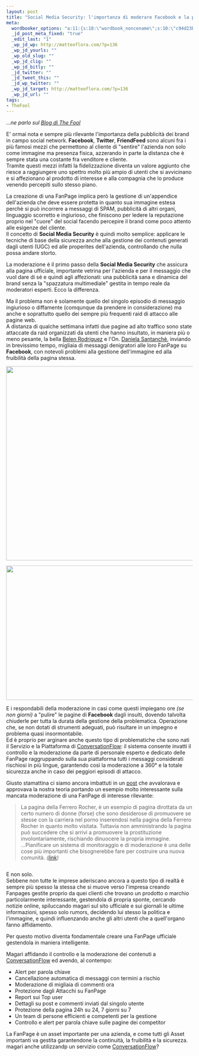 ```yaml
--- 
layout: post
title: "Social Media Security: l'importanza di moderare Facebook e la propria FanPage"
meta: 
  wordbooker_options: "a:11:{s:18:\"wordbook_noncename\";s:10:\"c94d23be16\";s:18:\"wordbook_page_post\";s:15:\"131388540210117\";s:18:\"wordbook_orandpage\";s:1:\"2\";s:23:\"wordbook_default_author\";s:1:\"1\";s:23:\"wordbook_extract_length\";s:3:\"256\";s:19:\"wordbook_actionlink\";s:3:\"200\";s:26:\"wordbooker_publish_default\";s:2:\"on\";s:18:\"wordbook_attribute\";s:8:\"BlogPost\";s:24:\"wordbooker_status_update\";s:2:\"on\";s:29:\"wordbooker_status_update_text\";s:26:\": Post :  %title% - %link%\";s:20:\"wordbook_comment_get\";s:2:\"on\";}"
  _jd_post_meta_fixed: "true"
  _edit_last: "1"
  _wp_jd_wp: http://matteoflora.com/?p=136
  _wp_jd_yourls: ""
  _wp_old_slug: ""
  _wp_jd_clig: ""
  _wp_jd_bitly: ""
  _jd_twitter: ""
  _jd_tweet_this: ""
  _jd_wp_twitter: ""
  _wp_jd_target: http://matteoflora.com/?p=136
  _wp_jd_url: ""
tags: 
- TheFool
---
```

*...ne parlo sul [Blog di The Fool][tf]*

E' ormai nota e sempre più rilevante l'importanza della pubblicità dei brand in campo social network.<strong> Facebook</strong>, <strong>Twitter</strong>, <strong>FriendFeed</strong> sono alcuni fra i più famosi mezzi che permettono al cliente di "sentire" l'azienda non solo come immagine ma presenza fisica, azzerando in parte la distanza che è sempre stata una costante fra venditore e cliente.  
Tramite questi mezzi infatti la fidelizzazione diventa un valore aggiunto che riesce a raggiungere uno spettro molto più ampio di utenti che si avvicinano e si affezionano al prodotto di interesse e alla compagnia che lo produce venendo percepiti sullo stesso piano.  

La creazione di una FanPage implica però la gestione di un'appendice dell'azienda che deve essere protetta in quanto sua immagine estesa perchè si può incorrere a messaggi di SPAM, pubblicità di altri organi, linguaggio scorretto e ingiurioso, che finiscono per ledere la reputazione proprio nel "cuore" del social facendo percepire il brand come poco attento alle esigenze del cliente.  
Il concetto di <strong>Social Media Security</strong> è quindi molto semplice: applicare le tecniche di base della sicurezza anche alla gestione dei contenuti generati dagli utenti (UGC) ed alle properites dell'azienda, controllando che nulla possa andare storto.  

La moderazione è il primo passo della <strong>Social Media Security</strong> che assicura alla pagina ufficiale, importante vetrina per l'azienda e per il messaggio che vuol dare di sé e quindi agli affezionati: una pubblicità sana e dinamica del brand senza la "spazzatura multimediale" gestita in tempo reale da moderatori esperti. Ecco la differenza.  
  
Ma il problema non è solamente quello del singolo episodio di messaggio ingiurioso o diffamente (comqunque da prendere in considerazione) ma anche e soprattutto quello dei sempre più frequenti raid di attacco alle pagine web.  
A distanza di qualche settimana infatti due pagine ad alto traffico sono state attaccate da raid organizzati da utenti che hanno insultato, in maniera più o meno pesante, la bella [Belen Rodriguez][belen] e l'On. [Daniela Santanchè][santa], inviando in brevissimo tempo, migliaia di messaggi denigratori alle loro FanPage su <strong>Facebook</strong>, con notevoli problemi alla gestione dell'immagine ed alla fruibilità della pagina stessa.  

<a href="http://www.thefool.it/wp-content/uploads/2011/01/screen_santanche.png"><img src="http://www.thefool.it/wp-content/uploads/2011/01/screen_santanche-1024x837.png" alt="" title="screen_santanche" width="640" height="523" class="alignleft size-large wp-image-1369" /></a>

<a href="http://www.thefool.it/wp-content/uploads/2011/01/screen_belen1-e1296485340782.png"><img src="http://www.thefool.it/wp-content/uploads/2011/01/screen_belen1-e1296485340782.png" alt="" title="screen_belen" width="599" height="362" class="aligncenter size-full wp-image-1376" /></a>

E i respondabili della moderazione in casi come questi impiegano ore *(se non giorni)* a "pulire" le pagine di <strong>Facebook</strong> dagli insulti, dovendo talvolta chiuderle per tutta la durata della gestione della problematica. Operazione che, se non dotati di strumenti adeguati, può risultare in un impegno e problema quasi insormontabile.  
Ed è proprio per arginare anche questo tipo di problematiche che sono nati il Servizio e la Piattaforma di [ConversationFlow][cf]: il sistema consente invatti il controllo e la moderazione da parte di personale esperto e dedicato delle FanPage raggruppando sulla sua piattaforma tutti i messaggi considerati rischiosi in più lingue, garantendo così la moderazione a 360° e la totale sicurezza anche in caso dei peggiori episodi di attacco.  
  
Giusto stamattina ci siamo ancora imbattuti in un [post][1] che avvalorava e approvava la nostra teoria portando un esempio molto interessante sulla mancata moderazione di una FanPage di interesse rilevante:

> La pagina della Ferrero Rocher, è un esempio di pagina dirottata da un certo numero di donne (forse) che sono desiderose di promuovere se stesse con la carriera nel porno inserendosi nella pagina della Ferrero
Rocher in quanto molto visitata. Tuttavia non amministrando la pagina può succedere che si arrivi a promuovere la prostituzione involontariamente, rischiando dinuocere la propria immagine. ...Pianificare un sistema di monitoraggio e di moderazione è una delle cose più importanti che bisognerebbe fare per costruire una nuova comunità. *([link][1])*

<img src="http://blog.digichat.it/img/images/ferrerorocherpornspam.jpg/" alt="" />

E non solo.  
Sebbene non tutte le imprese aderiscano ancora a questo tipo di realtà è sempre più spesso la stessa che si muove verso l'impresa creando Fanpages gestite proprio da quei clienti che trovano un prodotto o marchio particolarmente interessante, gestendola di propria sponte, cercando notizie online, spiluccando magari sul sito ufficiale e sui giornali le ultime informazioni, spesso solo rumors, decidendo lui stesso la politica e l'immagine, e quindi influenzando anche gli altri utenti che a quell'organo fanno affidamento.  

Per questo motivo diventa fondamentale creare una FanPage ufficiale gestendola in maniera intelligente.  

Magari affidando il controllo e la moderazione dei contenuti a [ConversationFlow][cf] ed avendo, al contempo:

* Alert per parola chiave
* Cancellazione automatica di messaggi con termini a rischio
* Moderazione di migliaia di commenti ora
* Protezione dagli Attacchi su FanPage
* Report sui Top user
* Dettagli su post e commenti inviati dal singolo utente
* Protezione della pagina 24h su 24, 7 giorni su 7
* Un team di persone efficienti e competenti per la gestione
* Controllo e alert per parola chiave sulle pagine dei competitor

La FanPage è un asset importante per una azienda, e come tutti gli Asset importanti va gestita garantendone la continuità, la fruibilità e la sicurezza. magari anche utilizzandp un servizio come [ConversationFlow][cf]?  

[cf]: http://conversationflow.com
[belen]: http://www.thefool.it/wp-content/uploads/2011/01/screen_belen.png
[santa]: http://www.thefool.it/wp-content/uploads/2011/01/screen_santanche.png
[1]: http://blog.digichat.it/moderare-pagina-fan-facebook.htm
[tf]: http://www.thefool.it/2011/01/31/social-media-security-limportanza-di-moderare-facebook-e-la-propria-fanpage-per-lazienda/
